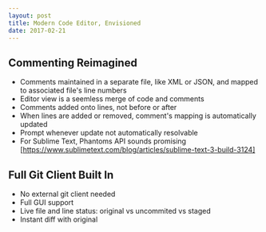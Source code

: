 ```yaml
---
layout: post
title: Modern Code Editor, Envisioned
date: 2017-02-21
---
```


## Commenting Reimagined
* Comments maintained in a separate file, like XML or JSON, and mapped to associated file's line numbers
* Editor view is a seemless merge of code and comments
* Comments added onto lines, not before or after
* When lines are added or removed, comment's mapping is automatically updated
* Prompt whenever update not automatically resolvable
* For Sublime Text, Phantoms API sounds promising [https://www.sublimetext.com/blog/articles/sublime-text-3-build-3124]

## Full Git Client Built In
* No external git client needed
* Full GUI support
* Live file and line status: original vs uncommited vs staged
* Instant diff with original

